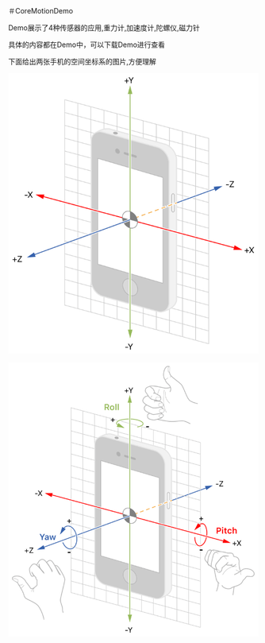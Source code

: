 ＃CoreMotionDemo

Demo展示了4种传感器的应用,重力计,加速度计,陀螺仪,磁力针

具体的内容都在Demo中，可以下载Demo进行查看

下面给出两张手机的空间坐标系的图片,方便理解

![image](https://github.com/xihelaobo/CoreMotionDemo/blob/master/acceleration_axes_2x.png)

![image](https://github.com/xihelaobo/CoreMotionDemo/blob/master/gyro_rotation_2x.png)

